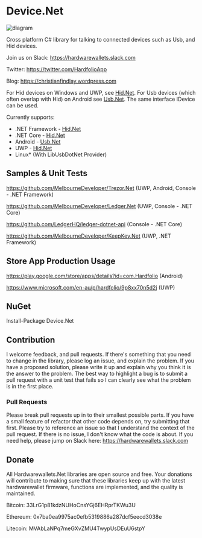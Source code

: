 # Device.Net

![diagram](https://github.com/MelbourneDeveloper/Device.Net/blob/master/Diagram.png)

Cross platform C# library for talking to connected devices such as Usb, and Hid devices.

Join us on Slack:
https://hardwarewallets.slack.com

Twitter:
https://twitter.com/HardfolioApp

Blog:
https://christianfindlay.wordpress.com

For Hid devices on Windows and UWP, see [Hid.Net](https://github.com/MelbourneDeveloper/Hid.Net). For Usb devices (which often overlap with Hid) on Android see [Usb.Net](https://github.com/MelbourneDeveloper/Usb.Net). The same interface IDevice can be used.

Currently supports:
* .NET Framework - [Hid.Net](https://github.com/MelbourneDeveloper/Hid.Net)
* .NET Core - [Hid.Net](https://github.com/MelbourneDeveloper/Hid.Net)
* Android - [Usb.Net](https://github.com/MelbourneDeveloper/Usb.Net)
* UWP  - [Hid.Net](https://github.com/MelbourneDeveloper/Hid.Net)
* Linux* (With LibUsbDotNet Provider)

## Samples & Unit Tests

https://github.com/MelbourneDeveloper/Trezor.Net (UWP, Android, Console - .NET Framework)

https://github.com/MelbourneDeveloper/Ledger.Net (UWP, Console - .NET Core)

https://github.com/LedgerHQ/ledger-dotnet-api (Console - .NET Core)

https://github.com/MelbourneDeveloper/KeepKey.Net (UWP, .NET Framework)

## Store App Production Usage

https://play.google.com/store/apps/details?id=com.Hardfolio (Android)

https://www.microsoft.com/en-au/p/hardfolio/9p8xx70n5d2j (UWP)

## NuGet
Install-Package Device.Net

## Contribution

I welcome feedback, and pull requests. If there's something that you need to change in the library, please log an issue, and explain the problem. If you have a proposed solution, please write it up and explain why you think it is the answer to the problem. The best way to highlight a bug is to submit a pull request with a unit test that fails so I can clearly see what the problem is in the first place.

### Pull Requests

Please break pull requests up in to their smallest possible parts. If you have a small feature of refactor that other code depends on, try submitting that first. Please try to reference an issue so that I understand the context of the pull request. If there is no issue, I don't know what the code is about. If you need help, please jump on Slack here: https://hardwarewallets.slack.com

## Donate

All Hardwarewallets.Net libraries are open source and free. Your donations will contribute to making sure that these libraries keep up with the latest hardwarewallet firmware, functions are implemented, and the quality is maintained.

Bitcoin: 33LrG1p81kdzNUHoCnsYGj6EHRprTKWu3U

Ethereum: 0x7ba0ea9975ac0efb5319886a287dcf5eecd3038e

Litecoin: MVAbLaNPq7meGXvZMU4TwypUsDEuU6stpY
